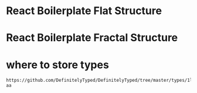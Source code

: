 # React Boilerplate Flat Structure
# React Boilerplate Fractal Structure

# where to store types
    https://github.com/DefinitelyTyped/DefinitelyTyped/tree/master/types/1line-aa